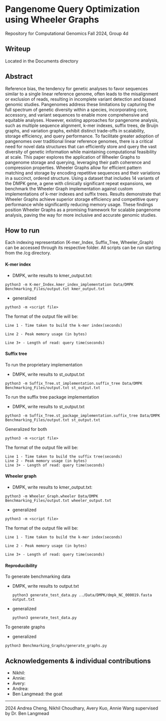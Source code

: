 
# Pangenome Query Optimization using Wheeler Graphs
Repository for Computational Genomics Fall 2024, Group 4d

## Writeup 
Located in the Documents directory 

## Abstract
Reference bias, the tendency for genetic analyses to favor sequences similar to a single linear reference genome, often leads to the misalignment or exclusion of reads, resulting in incomplete variant detection and biased genomic studies. Pangenomes address these limitations by capturing the full spectrum of genetic diversity within a species, incorporating core, accessory, and variant sequences to enable more comprehensive and equitable analyses. However, existing approaches for pangenome analysis, such as multiple sequence alignment, k-mer indexes, suffix trees, de Bruijn graphs, and variation graphs, exhibit distinct trade-offs in scalability, storage efficiency, and query performance. To facilitate greater adoption of pangenomes over traditional linear reference genomes, there is a critical need for novel data structures that can efficiently store and query the vast diversity of genetic information while maintaining computational feasibility at scale. This paper explores the application of Wheeler Graphs to pangenome storage and querying, leveraging their path coherence and compression properties. Wheeler Graphs allow for efficient pattern matching and storage by encoding repetitive sequences and their variations in a succinct, ordered structure. Using a dataset that includes 14 variants of the DMPK gene, a gene with clinically significant repeat expansions, we benchmark the Wheeler Graph implementation against custom implementations of k-mer indexes and suffix trees. Results demonstrate that Wheeler Graphs achieve superior storage efficiency and competitive query performance while significantly reducing memory usage. These findings position Wheeler Graphs as a promising framework for scalable pangenome analysis, paving the way for more inclusive and accurate genomic studies.


## How to run
Each indexing representation (K-mer_Index, Suffix_Tree, Wheeler_Graph) can be accessed through its respective folder. All scripts can be run starting from the /cg directory.

#### K-mer index
- DMPK, write results to kmer_output.txt:
```
python3 -m K-mer_Index.kmer_index_implementation Data/DMPK Benchmarking_Files/output.txt kmer_output.txt
```
- generalized
```
python3 -m <script file>
```
The format of the output file will be:
```
Line 1 - Time taken to build the k-mer index(seconds)

Line 2 - Peak memory usage (in bytes)

Line 3+ - Length of read: query time(seconds)
```

#### Suffix tree
To run the proprietary implementation
- DMPK, write results to st_output.txt
```
python3 -m Suffix_Tree.st_implementation.suffix_tree Data/DMPK Benchmarking_Files/output.txt st_output.txt
```
To run the suffix tree package implementation
- DMPK, write results to st_output.txt
```
python3 -m Suffix_Tree.st_package_implementation.suffix_tree Data/DMPK Benchmarking_Files/output.txt st_output.txt
```
Generalized for both
```
python3 -m <script file>
```
The format of the output file will be: 
```
Line 1 - Time taken to build the suffix tree(seconds)
Line 2 - Peak memory usage (in bytes)
Line 3+ - Length of read: query time(seconds)
```

#### Wheeler graph
- DMPK, write results to kmer_output.txt:
```
python3 -m Wheeler_Graph.wheeler Data/DMPK Benchmarking_Files/output.txt wheeler_output.txt
```
- generalized
```
python3 -m <script file>
```
The format of the output file will be:
```
Line 1 - Time taken to build the k-mer index(seconds)

Line 2 - Peak memory usage (in bytes)

Line 3+ - Length of read: query time(seconds)
```

#### Reproducibility
To generate benchmarking data

- DMPK, write results to output.txt
  ```
  python3 generate_test_data.py ../Data/DMPK/dmpk_NC_000019.fasta output.txt
  ```
- generalized
  ```
  python3 generate_test_data.py
  ```

To generate graphs

- generalized
```
python3 Benchmarking_Graphs/generate_graphs.py
```

## Acknowledgements & individual contributions
- Nikhil:
- Annie:
- Avery:
- Andrea:
- Ben Langmead: the goat

---
2024 Andrea Cheng, Nikhil Choudhary, Avery Kuo, Annie Wang supervised by Dr. Ben Langmead
